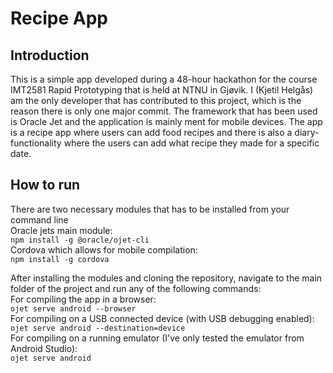 # Recipe App
## Introduction
This is a simple app developed during a 48-hour hackathon for the course IMT2581 Rapid Prototyping that is held at NTNU in Gjøvik. I (Kjetil Helgås) am the only developer that has contributed to this project, which is the reason there is only one major commit. The framework that has been used is Oracle Jet and the application is mainly ment for mobile devices. The app is a recipe app where users can add food recipes and there is also a diary-functionality where the users can add what recipe they made for a specific date.
  
## How to run
There are two necessary modules that has to be installed from your command line  
Oracle jets main module:  
`npm install -g @oracle/ojet-cli`  
Cordova which allows for mobile compilation:  
`npm install -g cordova`  
  
After installing the modules and cloning the repository, navigate to the main folder of the project and run any of the following commands:  
For compiling the app in a browser:  
`ojet serve android --browser`  
For compiling on a USB connected device (with USB debugging enabled):  
`ojet serve android --destination=device`  
For compiling on a running emulator (I've only tested the emulator from Android Studio):  
`ojet serve android`  

